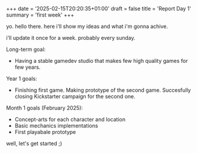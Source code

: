 +++
date = '2025-02-15T20:20:35+01:00'
draft = false
title = 'Report Day 1'
summary = 'first week'
+++

yo. hello there.
here i'll show my ideas and what i'm gonna achive.

i'll update it once for a week. probably every sunday.

Long-term goal:
+ Having a stable gamedev studio that makes few high quality games for few years.

Year 1 goals:
+ Finishing first game. Making prototype of the second game. Succesfully closing Kickstarter campaign for the second one. 

Month 1 goals (February 2025):
+ Concept-arts for each character and location
+ Basic mechanics implementations
+ First playabale prototype

well, let's get started ;)

